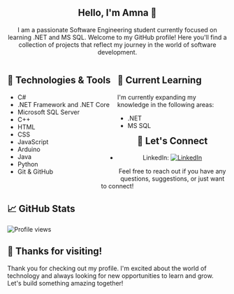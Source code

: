 <!--
**El-DriMa/El-DriMa** is a ✨ _special_ ✨ repository because its `README.md` (this file) appears on your GitHub profile.

Here are some ideas to get you started:

- 🔭 I’m currently working on ...
- 🌱 I’m currently learning ...
- 👯 I’m looking to collaborate on ...
- 🤔 I’m looking for help with ...
- 💬 Ask me about ...
- 📫 How to reach me: ...
- 😄 Pronouns: ...
- ⚡ Fun fact: ...
-->

<div align="center">
  <h2>Hello, I'm Amna 👋</h2>

I am a passionate Software Engineering student currently focused on learning .NET and MS SQL. 
Welcome to my GitHub profile!
Here you'll find a collection of projects that reflect my journey in the world of software development.
</div>

<div style="float: left; width: 50%;">
  
## 🔧 Technologies & Tools

- C#
- .NET Framework and .NET Core
- Microsoft SQL Server
- C++
- HTML
- CSS
- JavaScript
- Arduino
- Java
- Python
- Git & GitHub
</div>

<div style="float: right; width: 50%;">

## 🌱 Current Learning

I'm currently expanding my knowledge in the following areas:

- .NET
- MS SQL
</div>

<div align="center">

## 💬 Let's Connect

- LinkedIn: [![LinkedIn](https://img.shields.io/badge/LinkedIn-0077B5?style=for-the-badge&logo=linkedin&logoColor=white)](https://www.linkedin.com/in/amna-hodzic/)

Feel free to reach out if you have any questions, suggestions, or just want to connect!

</div>

## 📈 GitHub Stats

![Profile views](https://gpvc.arturio.dev/El-DriMa)

## 🎉 Thanks for visiting!

Thank you for checking out my profile. 
I'm excited about the world of technology and always looking for new opportunities to learn and grow. Let's build something amazing together!
